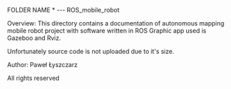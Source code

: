 FOLDER NAME * --- ROS_mobile_robot

Overview: 
This directory contains a documentation of autonomous mapping mobile robot project with software written in ROS
Graphic app used is Gazeboo and Rviz.

Unfortunately source code is not uploaded due to it's size.

Author: Paweł Łyszczarz

All rights reserved
